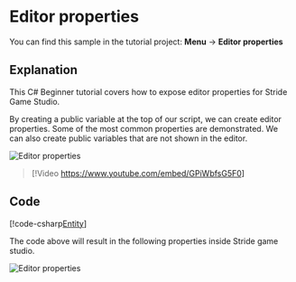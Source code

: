 # Editor properties
You can find this sample in the tutorial project: **Menu** → **Editor properties**

## Explanation
This C# Beginner tutorial covers how to expose editor properties for Stride Game Studio.

By creating a public variable at the top of our script, we can create editor properties. Some of the most common properties are demonstrated. We can also create public variables that are not shown in the editor.

![Editor properties](media/editor-properties2.webp)

> [!Video https://www.youtube.com/embed/GPiWbfsG5F0]

## Code
[!code-csharp[Entity](../../../../stride/samples/Tutorials/CSharpBeginner/CSharpBeginner/CSharpBeginner.Game/Code/PropertiesDemo.cs)]

The code above will result in the following properties inside Stride game studio.

![Editor properties](media/editor-properties.webp)